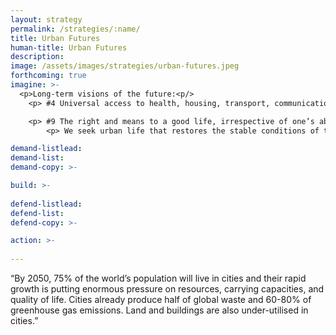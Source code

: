 ```yaml
---
layout: strategy
permalink: /strategies/:name/
title: Urban Futures
human-title: Urban Futures
description:
image: /assets/images/strategies/urban-futures.jpeg
forthcoming: true
imagine: >-
  <p>Long-term visions of the future:<p/>
    <p> #4 Universal access to health, housing, transport, communication and education throughout our lives

    <p> #9 The right and means to a good life, irrespective of one’s ability to contribute.  The focus of just distribution of goods and services minimises the gap with the “have-mores” and “have-lesses”. </p>
        <p> We seek urban life that restores the stable conditions of the holocene, with its climate systems that allowed life to flourish. We seek cities that seek to participate in closed loop energy systems. We will not use anything that is not renewable. We aim for voluntary and consensual relationships to place, and seek the social relations to land/environment that come with that. We aspire for housing that serves as home, but also as the machinery for autonomy in our environment (the “Benevolent Machine”). We aim for a relationship to one’s environment whether undeveloped land or built enclosure, a closing of the urban rural divide and the othering that has emerged from these place-based identities. A collective move away from “I better learn everything, so that I can depend on no one”, and toward the mechanics that serve collective autonomy and provisioning. Where universal laws and building codes regulate the character of a neighborhood, rendering much of urban life to an ‘average mode’, we aspire for neighborhoods that serve creativity without regulation that ensure a regression to the average life.</p>

demand-listlead:
demand-list: 
demand-copy: >-

build: >-
  
defend-listlead: 
defend-list: 
defend-copy: >-

action: >-
  
---
```

“By 2050, 75% of the world’s population will live in cities and their rapid growth is putting enormous pressure on resources, carrying capacities, and quality of life. Cities already produce half of global waste and 60-80% of greenhouse gas emissions. Land and buildings are also under-utilised in cities.”

